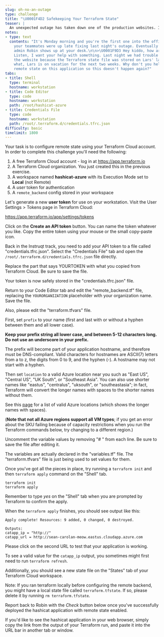 ```yaml
---
slug: oh-no-an-outage
type: challenge
title: "\U0001F4D2 Safekeeping Your Terraform State"
teaser: |
  An unexpected outage has taken down one of the production websites. It took longer than expected to recover because the Terraform state file was stored on someone's laptop. Terraform Cloud's remote state feature is here to help.
notes:
- type: text
  contents: "It's Monday morning and you're the first one into the office. Most of
    your teammates were up late fixing last night's outage. Eventually senior operations
    admin Robin shows up at your desk.\n\n>\U0001F9D3 Hey kiddo, how are you doing?
    Listen, I want your help with something. Last night we had trouble rebuilding
    the website because the Terraform state file was stored on Lars' laptop. And guess
    what, Lars is on vacation for the next two weeks. Why don't you help me configure
    remote state on this application so this doesn't happen again?"
tabs:
- title: Shell
  type: terminal
  hostname: workstation
- title: Code Editor
  type: code
  hostname: workstation
  path: /root/hashicat-azure
- title: Credentials File
  type: code
  hostname: workstation
  path: /root/.terraform.d/credentials.tfrc.json
difficulty: basic
timelimit: 1800
---
```

Your task is to configure remote state using your Terraform Cloud account. In order to complete this challenge you'll need the following:

1. A free Terraform Cloud account - log in at https://app.terraform.io<br>
2. A Terraform Cloud organization. You just created this in the previous exercise.<br>
3. A workspace named **hashicat-azure** with its Execution Mode set to **Local** (not Remote)<br>
4. A *user* token for authentication<br>
5. A `remote_backend` config stored in your workspace<br>

Let's generate a new **user token** for use on your workstation. Visit the User Settings > Tokens page in Terraform Cloud:

https://app.terraform.io/app/settings/tokens

Click on the **Create an API token** button. You can name the token whatever you like. Copy the entire token using your mouse or the small copy-paste icon.

Back in the Instruqt track, you need to add your API token to a file called "credentials.tfrc.json". Select the "Credentials File" tab and open the `/root/.terraform.d/credentials.tfrc.json` file directly.

Replace the part that says YOURTOKEN with what you copied from Terraform Cloud. Be sure to save the file.

Your token is now safely stored in the "credentials.tfrc.json" file.

Return to your Code Editor tab and edit the "remote_backend.tf" file, replacing the `YOURORGANIZATION` placeholder with your organization name. Save the file.

Also, please edit the "terraform.tfvars" file.

First, set `prefix` to your name (first and last with or without a hyphen between them and all lower case).

**Keep your prefix string all lower case, and between 5-12 characters long. Do not use an underscore in your prefix.**

The prefix will become part of your application hostname, and therefore must be DNS-compliant. Valid characters for hostnames are ASCII(7) letters from a to z, the digits from 0 to 9, and the hyphen (-).  A hostname may not start with a hyphen.

Then set `location` to a valid Azure location near you such as "East US", "Central US", "UK South", or "Southeast Asia". You can also use shorter names like "eastus", "centralus", "uksouth", or "southeastasia"; in fact, Terraform will convert the longer names with spaces to the shorter names without them.

See this [page](https://azure.microsoft.com/en-us/global-infrastructure/geographies/) for a list of valid Azure locations (which shows the longer names with spaces).

(**Note that not all Azure regions support all VM types**; if you get an error about the SKU failing because of capacity restrictions when you run the Terraform commands below, try changing to a different region.)

Uncomment the variable values by removing "# " from each line. Be sure to save the file after editing it.

The variables are actually declared in the "variables.tf" file. The "terraform.tfvars" file is just being used to set values for them.

Once you've got all the pieces in place, try running a `terraform init` and then `terraform apply` command on the "Shell" tab.

```
terraform init
terraform apply
```

Remember to type *yes* on the "Shell" tab when you are prompted by Terraform to confirm the apply.

When the `terraform apply` finishes, you should see output like this:
```
Apply complete! Resources: 9 added, 0 changed, 0 destroyed.

Outputs:
catapp_ip = "http://"
catapp_url = http://sean-carolan-meow.eastus.cloudapp.azure.com
```
Please click on the second URL to test that your application is working.

To see a valid value for the `catapp_ip` output, you sometimes might first need to run `terraform refresh`.

Additionally, you should see a new state file on the "States" tab of your Terraform Cloud workspace.

Note: If you ran terraform locally before configuring the remote backend, you might have a local state file called `terraform.tfstate`. If so, please delete it by running `rm terraform.tfstate`.

Report back to Robin with the *Check* button below once you've successfully deployed the hashicat application with remote state enabled.

If you'd like to see the hashicat application in your web browser, simply copy the link from the output of your Terraform run, and paste it into the URL bar in another tab or window.